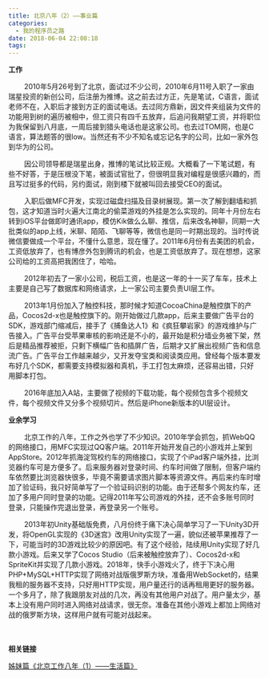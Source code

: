 ```yaml
---
title: 北京八年（2）——事业篇
categories:
  - 我的程序员之路
date: 2018-06-04 22:08:18
tags:
---
```

**工作**

&nbsp;&nbsp;&nbsp;&nbsp;&nbsp;&nbsp;&nbsp;&nbsp;2010年5月26号到了北京，面试过不少公司，2010年6月11号入职了一家由瑞星投资的新创公司，后注册为推博。这之前去过方正，先是笔试，C语言，面试老师不在，入职后才接到方正的面试电话。去过同方鼎新，因文件夹组装为文件的功能用到树的遍历被相中，但工资只有四千五放弃，后追问我期望工资，并将职位为我保留到八月底，一周后接到猎头电话也是这家公司。也去过TOM网，也是C语言，算法题答的很low。当然还有不少不知名或忘记名字的公司，比如一家外包到华为的公司。

&nbsp;&nbsp;&nbsp;&nbsp;&nbsp;&nbsp;&nbsp;&nbsp;因公司领导都是瑞星出身，推博的笔试比较正规。大概看了一下笔试题，有些不好答，于是压根没下笔，被面试官批了，但很明显我对编程是很感兴趣的，而且写过挺多的代码，另约面试，刚到楼下就被叫回去接受CEO的面试。

&nbsp;&nbsp;&nbsp;&nbsp;&nbsp;&nbsp;&nbsp;&nbsp;入职后做MFC开发，实现过磁盘扫描及目录树展现。第一次了解到翻墙和抓包，这才知道当时火遍大江南北的偷菜游戏的外挂是怎么实现的。同年十月份左右转到iOS平台做即时通讯app，模仿Kik做么么聊、推信，后来改名神聊，同期一大批类似的app上线，米聊、陌陌、飞聊等等，微信也是同一时期出现的。当时传说微信要做成一个平台，不懂什么意思，现在懂了。2011年6月份有去美团的机会，工资低放弃了，也有博彦外包到腾讯的机会，也是工资低放弃了。现在想想，这家公司给的工资高把我困住了，哈哈。

&nbsp;&nbsp;&nbsp;&nbsp;&nbsp;&nbsp;&nbsp;&nbsp;2012年初去了一家小公司，税后工资，也是这一年的十一买了车车，技术上主要是自己写了数据库和网络请求，上一家公司主要负责UI层工作。

&nbsp;&nbsp;&nbsp;&nbsp;&nbsp;&nbsp;&nbsp;&nbsp;2013年1月份加入了触控科技，那时候才知道CocoaChina是触控旗下的产品，Cocos2d-x也是触控旗下的。刚开始做过几款app，后来主要做广告平台的SDK，游戏部门缩减后，接手了《捕鱼达人1》和《疯狂攀岩家》的游戏维护与广告接入。广告平台受苹果审核的影响还是不小的，最开始是积分墙业务被下架，然后是精品推荐被拒，只剩下横幅广告和插屏广告，后期才又扩展出视频广告和信息流广告。广告平台工作越来越少，又开发夺宝类和阅读类应用。曾经每个版本要发布好几个SDK，都需要支持模拟器和真机，手工打包太麻烦，还容易出错，只好用脚本打包。

&nbsp;&nbsp;&nbsp;&nbsp;&nbsp;&nbsp;&nbsp;&nbsp;2016年底加入A站，主要做了视频的下载功能，每个视频包含多个视频文件，每个视频文件又分多个视频切片。然后是iPhone新版本的UI层设计。

**业余学习**

&nbsp;&nbsp;&nbsp;&nbsp;&nbsp;&nbsp;&nbsp;&nbsp;北京工作的八年，工作之外也学了不少知识。2010年学会抓包，抓WebQQ的网络接口，用MFC实现过QQ客户端。2011年开始开发自己的小游戏并上架到AppStore。2012年抓海淀驾校约车的网络接口，实现了个iPad客户端外挂，比浏览器约车可是方便多了。后来服务器对登录时间、约车时间做了限制，但客户端约车依然要比浏览器快很多，毕竟不需要请求图片脚本等资源文件。再后来约车时增加了验证码，我只好简单写了一个验证码识别的功能。由于还帮多个网友约车，还加了多用户同时登录的功能。记得2011年写公司游戏的外挂，还不会多账号同时登录，只能操作完退出登录，再登录另一个账号。

&nbsp;&nbsp;&nbsp;&nbsp;&nbsp;&nbsp;&nbsp;&nbsp;2013年初Unity基础版免费，八月份终于痛下决心简单学习了一下Unity3D开发，将OpenGL实现的《3D迷宫》改用Unity实现了一遍，貌似还被苹果推荐了一下，可能当时的3D游戏比较少的原因吧。有了这个经验，陆续用Unity实现了好几款小游戏。后来又学了Cocos Studio（后来被触控放弃了）、Cocos2d-x和SpriteKit并实现了几款小游戏。2018年，快手小游戏火了，终于下决心用PHP+MySQL+HTTP实现了网络对战版俄罗斯方块，准备用WebSocket的，结果我租的服务器不支持，只好用HTTP实现，用户量还行的话再租用更好的服务器。一个多月了，除了我跟朋友对战的几次，再没有其他用户对战了。用户量太少，基本上没有用户同时进入网络对战请求，很无奈。准备在其他小游戏上都加上网络对战的俄罗斯方块，这样用户就有可能对战起来。



<br><br>
**相关链接**

[姊妹篇《北京工作八年（1）——生活篇》](http://yangjh.wang/2018/06/03/20180603213819)